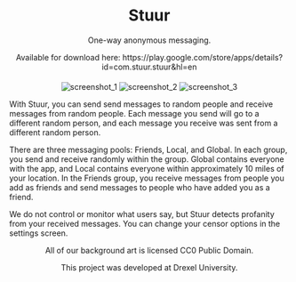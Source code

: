 <h1 align="center"> Stuur </h1>

  <p align="center">One-way anonymous messaging.</p>
  <p align="center">Available for download here: https://play.google.com/store/apps/details?id=com.stuur.stuur&hl=en</p>

<p align="center">
  <img align="middle" src="https://lh3.googleusercontent.com/iuaREgLJcr4d-RA5pZxBskxeA6umo5Ymu--X_ejVSZa2qVS8iP-mkDzy0k-_G-hE4kpk=h310-rw" alt="screenshot_1"/>
  <img align="middle" src="https://lh3.googleusercontent.com/mag09C95Urg4TESTTbAKEAdPrAqGpJHBEcpbynopLzhETI9hI_dQEUyPKPVmi6L-QcY=h310-rw" alt="screenshot_2"/>
  <img align="middle" src="https://lh3.googleusercontent.com/dzVDSu_KgPuqLAvCCXLXzJTxtqVuzNhPn_eaRPQHHOUkNOM9Y2abPhFwlxzX7hvjrf5o=h310-rw" alt="screenshot_3"/>
</p>

With Stuur, you can send send messages to random people and receive messages from random people. Each message you send will go to a different random person, and each message you receive was sent from a different random person.

There are three messaging pools: Friends, Local, and Global. In each group, you send and receive randomly within the group. Global contains everyone with the app, and Local contains everyone within approximately 10 miles of your location. In the Friends group, you receive messages from people you add as friends and send messages to people who have added you as a friend.

We do not control or monitor what users say, but Stuur detects profanity from your received messages. You can change your censor options in the settings screen.

<p align="center">All of our background art is licensed CC0 Public Domain.</p>
<p align="center">This project was developed at Drexel University.</p>

